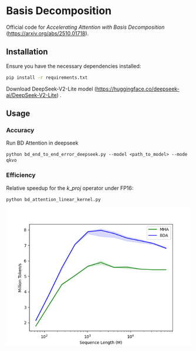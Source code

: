 # Basis Decomposition

Official code for *Accelerating Attention with Basis Decomposition* (https://arxiv.org/abs/2510.01718).

## Installation

Ensure you have the necessary dependencies installed:
```bash
pip install -r requirements.txt
```

Download DeepSeek-V2-Lite model (https://huggingface.co/deepseek-ai/DeepSeek-V2-Lite) .

## Usage

### Accuracy

Run BD Attention in deepseek

```
python bd_end_to_end_error_deepseek.py --model <path_to_model> --mode qkvo
```


### Efficiency

Relative speedup for the $k\_proj$ operator under FP16:

```
python bd_attention_linear_kernel.py
```

![result_image/MHAvsBDA-fp16.png](result_image/MHAvsBDA-fp16.png)